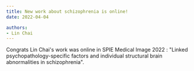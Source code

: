 ```yaml
---
title: New work about schizophrenia is online!
date: 2022-04-04

authors:
- Lin Chai
---
```


Congrats Lin Chai's work was online in SPIE Medical Image 2022 : "Linked psychopathology-specific factors and individual structural brain abnormalities in schizophrenia".

<!--more-->
